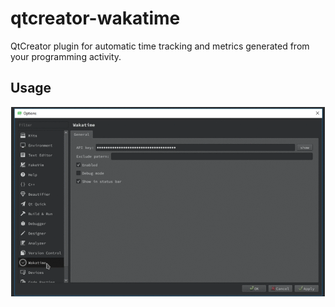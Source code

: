 # qtcreator-wakatime
QtCreator plugin for automatic time tracking and metrics generated from your programming activity.

## Usage
![preview](./preview.gif)
